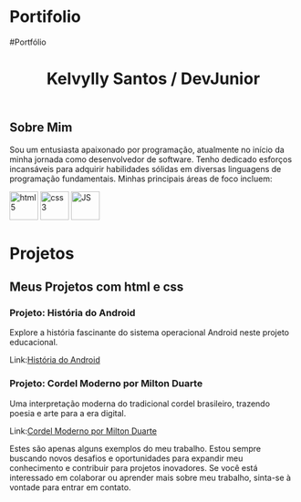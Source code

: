 # Portifolio

<!DOCTYPE html> <html lang="pt-br"> <head> <meta charset="UTF-8"> <meta name="viewport" content="width=device-width, initial-scale=1.0"> #Portfólio <link rel="stylesheet" href="Portfolio.css"> </head> <body> </body> </html> <main> <header> <h1>Kelvylly Santos / DevJunior</h1> </header> <article><h2>Sobre Mim</h2> <p>Sou um entusiasta apaixonado por programação, atualmente no início da minha jornada como desenvolvedor de software. Tenho dedicado esforços incansáveis para adquirir habilidades sólidas em diversas linguagens de programação fundamentais. Minhas principais áreas de foco incluem:</p> <div> <img style="width: 50px; height: 50px;" src="https://www.w3.org/html/logo/downloads/HTML5_Logo_256.png" alt="html5" class="linguagens"> <img style="width: 50px; height: 50px;" src="https://t1.daumcdn.net/cfile/tistory/99176E385C4A72B41B" alt="css3" class="linguagens"> <img style="width: 50px; height: 50px;" src="https://images.vexels.com/media/users/3/166403/isolated/lists/a5a33bf3004830a2bd581e9fa65de660-icone-da-linguagem-de-programacao-javascript.png" alt="JS" class="linguagens"> </div></article> <h1>Projetos</h1> <h2>Meus Projetos com html e css</h2> <nav> <h3>Projeto: História do Android</h3> <p>Explore a história fascinante do sistema operacional Android neste projeto educacional.</p> <p>Link:<a href="https://kelvylly.github.io/android-project/">História do Android</a></p> <h3>Projeto: Cordel Moderno por Milton Duarte</h3> <p>Uma interpretação moderna do tradicional cordel brasileiro, trazendo poesia e arte para a era digital.</p> <p>Link:<a href="https://kelvylly.github.io/cordel_project/">Cordel Moderno por Milton Duarte</a></p> </nav> <p>Estes são apenas alguns exemplos do meu trabalho. Estou sempre buscando novos desafios e oportunidades para expandir meu conhecimento e contribuir para projetos inovadores. Se você está interessado em colaborar ou aprender mais sobre meu trabalho, sinta-se à vontade para entrar em contato.</p> </main>
